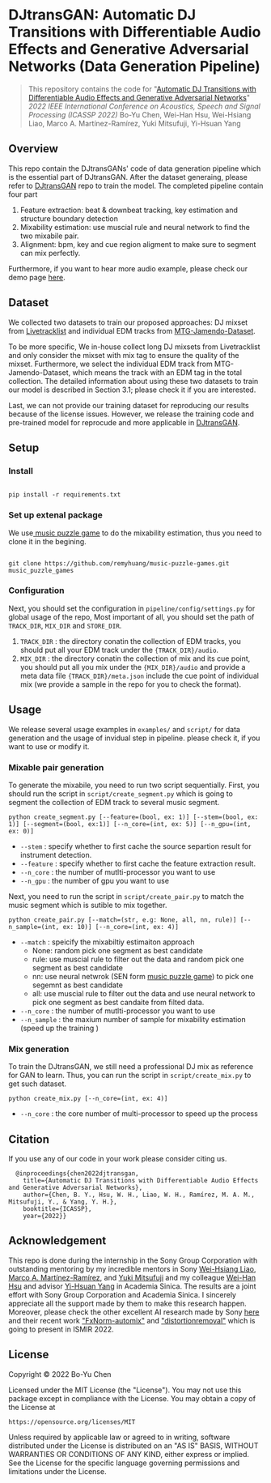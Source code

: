 # DJtransGAN: Automatic DJ Transitions with Differentiable Audio Effects and Generative Adversarial Networks (Data Generation Pipeline)

> This repository contains the code for "[Automatic DJ Transitions with Differentiable Audio Effects and Generative Adversarial Networks](https://arxiv.org/abs/2110.06525)"
> *2022 IEEE International Conference on Acoustics, Speech and Signal Processing (ICASSP 2022)*
> Bo-Yu Chen, Wei-Han Hsu, Wei-Hsiang Liao, Marco A. Martínez-Ramírez, Yuki Mitsufuji, Yi-Hsuan Yang

## Overview

This repo contain the DJtransGANs' code of data generation pipeline which is the essential part of  DJtransGAN. After the dataset generaing, please refer to [DJtransGAN](https://github.com/ChenPaulYu/DJtransGAN) repo to train the model. The completed pipeline contain four part 

1. Feature extraction: beat & downbeat tracking, key estimation and structure boundary detection 
2. Mixability estimation: use muscial rule and neural network to find the two mixabile pair. 
3. Alignment: bpm, key and cue region aligment to make sure to segment can mix perfectly. 


Furthermore, if you want to hear more audio example, please check our demo page [here](https://paulyuchen.com/djtransgan-icassp2022/).


## Dataset

We collected two datasets to train our proposed approaches: DJ mixset from [Livetracklist](https://www.livetracklist.com/) and individual EDM tracks from [MTG-Jamendo-Dataset](https://github.com/MTG/mtg-jamendo-dataset). 

To be more specific, We in-house collect long DJ mixsets from Livetracklist and only consider the mixset with mix tag to ensure the quality of the mixset. Furthermore, we select the individual EDM track from MTG-Jamendo-Dataset, which means the track with an EDM tag in the total collection. The detailed information about using these two datasets to train our model is described in Section 3.1; please check it if you are interested. 

Last, we can not provide our training dataset for reproducing our results because of the license issues. However, we release the training code and pre-trained model for reprocude and more applicable in [DJtransGAN](https://github.com/ChenPaulYu/DJtransGAN).


## Setup 

### Install
```

pip install -r requirements.txt

```

### Set up extenal package
We use[ music puzzle game](https://github.com/remyhuang/music-puzzle-games) to do the mixability estimation, thus you need to clone it in the begining. 

```

git clone https://github.com/remyhuang/music-puzzle-games.git music_puzzle_games

```

### Configuration
Next, you should set the configuration in `pipeline/config/settings.py`  for global usage of the repo, Most important of all, you should set the path of `TRACK_DIR`, `MIX_DIR` and  `STORE_DIR`.

1. `TRACK_DIR` :  the directory conatin the collection of EDM tracks, you should put all your EDM track under the `{TRACK_DIR}/audio`. 
2. `MIX_DIR` : the directory conatin the collection of mix and its cue point, you should put all you mix under the `{MIX_DIR}/audio` and provide a meta data file `{TRACK_DIR}/meta.json` include the cue point of individual mix (we provide a sample in the repo for you to check the format). 


## Usage

We release several usage examples in `examples/` and `script/` for data generation and the usage of invidual step in pipeline. please check it, if you want to use or modify it.

### Mixable pair generation 
To generate the mixabile, you need to run two script sequentially. First, you should run the script in `script/create_segment.py` which is going to segment the collection of EDM track to several music segment. 

```
python create_segment.py [--feature=(bool, ex: 1)] [--stem=(bool, ex: 1)] [--segment=(bool, ex:1)] [--n_core=(int, ex: 5)] [--n_gpu=(int, ex: 0)]

```

- `--stem` :   specify whether to first cache the source separtion result for instrument detection. 
- `--feature` :  specify whether to first cache the feature extraction result.  
- `--n_core` : the number of mutlti-processor you want to use
- `--n_gpu` :  the number of gpu you want to use 

 

Next, you need to run the script in  `script/create_pair.py` to match the music segment which is sutible to mix together. 

```
python create_pair.py [--match=(str, e.g: None, all, nn, rule)] [--n_sample=(int, ex: 10)] [--n_core=(int, ex: 4)]

```

- `--match` :  speicify the mixabiltiy estimaiton approach  
	- None: random pick one segment as best candidate
	- rule: use muscial rule to filter out the data and random pick one segment as best candidate
	- nn: use neural netwrok (SEN form [music puzzle game](https://github.com/remyhuang/music-puzzle-games)) to pick one segemnt as best candidate
	- all: use muscial rule to filter out the data and use neural network to pick one segment as best candaite from filted data. 
- `--n_core` :  the number of mutlti-processor you want to use
- `--n_sample` :  the maxium number of sample for mixability estimation (speed up the training )



### Mix generation
To train the DJtransGAN, we still need a professional DJ mix as reference for GAN to learn. Thus, you can run the script in `script/create_mix.py` to get such dataset. 


```
python create_mix.py [--n_core=(int, ex: 4)]

```
- `--n_core` : the core number of multi-processor to speed up the process



## Citation

If you use any of our code in your work please consider citing us.

```
  @inproceedings{chen2022djtransgan,
    title={Automatic DJ Transitions with Differentiable Audio Effects and Generative Adversarial Networks},
    author={Chen, B. Y., Hsu, W. H., Liao, W. H., Ramírez, M. A. M., Mitsufuji, Y., & Yang, Y. H.},
    booktitle={ICASSP},
    year={2022}}
```

## Acknowledgement

This repo is done during the internship in the Sony Group Corporation with outstanding mentoring by my incredible mentors in Sony [Wei-Hsiang Liao](https://jp.linkedin.com/in/wei-hsiang-liao-66283154), [Marco A. Martínez-Ramírez](https://m-marco.com/), and [Yuki Mitsufuji](https://www.yukimitsufuji.com/) and my colleague [Wei-Han Hsu](https://github.com/ddman1101) and advisor [Yi-Hsuan Yang](https://www.citi.sinica.edu.tw/pages/yang/) in Academia  Sinica. The results are a joint effort with Sony Group Corporation and  Academia  Sinica. I sincerely appreciate all the support made by them to make this research happen. Moreover, please check the other excellent AI research made by Sony [here](https://github.com/sony/ai-research-code) and their recent work ["FxNorm-automix"](https://marco-martinez-sony.github.io/FxNorm-automix/) and ["distortionremoval"](https://joimort.github.io/distortionremoval/) which is going to present in ISMIR 2022. 



## License
Copyright © 2022 Bo-Yu Chen

Licensed under the MIT License (the "License"). You may not use this
package except in compliance with the License. You may obtain a copy of the
License at

    https://opensource.org/licenses/MIT

Unless required by applicable law or agreed to in writing, software
distributed under the License is distributed on an "AS IS" BASIS,
WITHOUT WARRANTIES OR CONDITIONS OF ANY KIND, either express or implied.
See the License for the specific language governing permissions and
limitations under the License.
